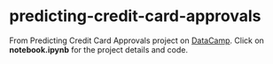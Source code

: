 # predicting-credit-card-approvals
From Predicting Credit Card Approvals project on <a href = https://learn.datacamp.com/projects/558>DataCamp</a>. Click on <b>notebook.ipynb</b> for the project details and code.
